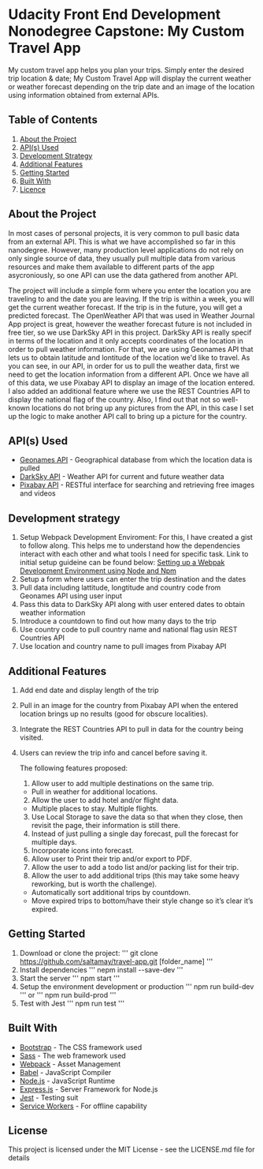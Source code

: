 # Udacity Front End Development Nonodegree Capstone: My Custom Travel App

My custom travel app helps you plan your trips. Simply enter the desired trip location &amp; date; My Custom Travel App will display the current weather or weather forecast depending on the trip date and an image of the location using information obtained from external APIs.

## Table of Contents

1. [About the Project](#about-the-project)
2. [API(s) Used](#apis(s)-used)
3. [Development Strategy](#development-strategy)
4. [Additional Features](#additional-features)
5. [Getting Started](#getting-started) 
6. [Built With](#built-with)
4. [Licence](#licence)

## About the Project

In most cases of personal projects, it is very common to pull basic data from an external API. This is what we have accomplished so far in this nanodegree. However, many production level applications do not rely on only single source of data, they usually pull multiple data from various resources and make them available to different parts of the app asycroniously, so one API can use the data gathered from another API.

The project will include a simple form where you enter the location you are traveling to and the date you are leaving. If the trip is within a week, you will get the current weather forecast. If the trip is in the future, you will get a predicted forecast. The OpenWeather API that was used in Weather Journal App project is great, however the weather forecast future is not included in free tier, so we use DarkSky API in this project. DarkSky API is really specif in terms of the location and it only accepts coordinates of the location in order to pull weather information. For that, we are using Geonames API that lets us to obtain latitude and lontitude of the location we'd like to travel. As you can see, in our API, in order for us to pull the weather data, first we need to get the location information from a different API. Once we have all of this data, we use Pixabay API to display an image of the location entered. I also added an additional feature where we use the REST Countries API to display the national flag of the country. Also, I find out that not so well-known locations do not bring up any pictures from the API, in this case I set up the logic to make another API call to bring up a picture for the country.

## API(s) Used

* [Geonames API](http://www.geonames.org/export/web-services.html) - Geographical database from which the location data is pulled
* [DarkSky API](https://darksky.net/dev) - Weather API for current and future weather data
* [Pixabay API](https://pixabay.com/api/docs/) - RESTful interface for searching and retrieving free images and videos

## Development strategy

1. Setup Webpack Development Enviroment: For this, I have created a gist to follow along. This helps me to understand how the     dependencies interact with each other and what tools I need for specific task. Link to initial setup guideine can be found below:
   [Setting up a Webpak Development Environment using Node and Npm](https://gist.github.com/saltamay/443ae5ee02027c01fd9aba7a61c1ab57)
2. Setup a form where users can enter the trip destination and the dates
3. Pull data including lattitude, longtitude and country code from Geonames API using user input
4. Pass this data to DarkSky API along with user entered dates to obtain weather information
5. Introduce a countdown to find out how many days to the trip
6. Use country code to pull country name and national flag usin REST Countries API
7. Use location and country name to pull images from Pixabay API

## Additional Features

1. Add end date and display length of the trip
2. Pull in an image for the country from Pixabay API when the entered location brings up no results (good for obscure localities).
3. Integrate the REST Countries API to pull in data for the country being visited.
4. Users can review the trip info and cancel before saving it.
  
   The following features proposed:
    1. Allow user to add multiple destinations on the same trip.
    - Pull in weather for additional locations.
    2. Allow the user to add hotel and/or flight data.
    - Multiple places to stay. Multiple flights.
    3. Use Local Storage to save the data so that when they close, then revisit the page, their information is still there.
    4. Instead of just pulling a single day forecast, pull the forecast for multiple days.
    5. Incorporate icons into forecast.
    6. Allow user to Print their trip and/or export to PDF.
    7. Allow the user to add a todo list and/or packing list for their trip.
    8. Allow the user to add additional trips (this may take some heavy reworking, but is worth the challenge).
    - Automatically sort additional trips by countdown.
    - Move expired trips to bottom/have their style change so it’s clear it’s expired.

## Getting Started

1. Download or clone the project:
'''
git clone https://github.com/saltamay/travel-app.git [folder_name]
'''
2. Install dependencies
'''
nepm install --save-dev
'''
3. Start the server
'''
npm start
'''
4. Setup the environment development or production
'''
npm run build-dev
'''
or 
'''
npm run build-prod
'''
5. Test with Jest
'''
npm run test
'''

## Built With

* [Bootstrap](https://getbootstrap.com/) - The CSS framework used 
* [Sass](https://sass-lang.com/documentation) - The web framework used
* [Webpack](https://webpack.js.org/concepts/) - Asset Management
* [Babel](https://babeljs.io/) - JavaScript Compiler
* [Node.js](https://nodejs.org/en/) - JavaScript Runtime
* [Express.js](https://expressjs.com/) - Server Framework for Node.js
* [Jest](https://jestjs.io/) - Testing suit
* [Service Workers](https://developers.google.com/web/fundamentals/primers/service-workers) - For offline capability

## License
This project is licensed under the MIT License - see the LICENSE.md file for details
